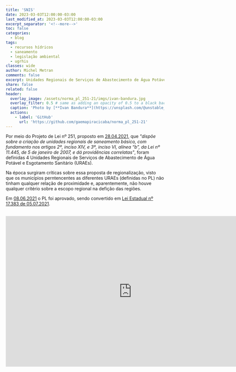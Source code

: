 ```yaml
---
title: 'SNIS'
date: 2023-03-03T12:00:00-03:00
last_modified_at: 2023-03-03T12:00:00-03:00
excerpt_separator: '<!--more-->'
toc: false
categories:
  - blog
tags:
  - recursos hídricos
  - saneamento
  - legislação ambiental
  - ugrhis
classes: wide
author: Michel Metran
comments: false
excerpt: Unidades Regionais de Serviços de Abastecimento de Água Potável e Esgotamento Sanitário
share: false
related: false
header:
  overlay_image: /assets/norma_pl_251-21/imgs/ivan-bandura.jpg
  overlay_filter: 0.5 # same as adding an opacity of 0.5 to a black background
  caption: 'Photo by [**Ivan Bandura**](https://unsplash.com/@unstable_affliction?utm_source=unsplash&utm_medium=referral&utm_content=creditCopyText) on [Unsplash](https://unsplash.com/s/photos/sewage?utm_source=unsplash&utm_medium=referral&utm_content=creditCopyText)'
  actions:
    - label: 'GitHub'
      url: 'https://github.com/gaemapiracicaba/norma_pl_251-21'
---
```


Por meio do Projeto de Lei nº 251, proposto em <u>28.04.2021</u>, que _"dispõe sobre a criação de unidades regionais de saneamento básico, com fundamento nos artigos 2º, inciso XIV, e 3º, inciso VI, alínea “b”, da Lei nº 11.445, de 5 de janeiro de 2007, e dá providências correlatas"_, foram definidas 4 Unidades Regionais de Serviços de Abastecimento de Água Potável e Esgotamento Sanitário (URAEs).

Na época surgiram críticas sobre essa proposta de regionalização, visto que os municípios perntencentes as diferentes URAEs (definidas no PL) não tinham qualquer relação de proximidade e, aparentemente, não houve qualquer critério sobre a escopo regional na defição das regiões.

Em <u>08.06.2021</u> o PL foi aprovado, sendo convertido em [Lei Estadual nº 17.383 de 05.07.2021](https://www.al.sp.gov.br/repositorio/legislacao/lei/2021/lei-17383-05.07.2021.html).

<br>

<iframe title="Report Section" width="800" height="480" src="https://app.powerbi.com/view?r=eyJrIjoiMjYxNTMxMzQtMDY0Ny00NmZhLThiMjctMzQxNjUxYzYxZGFjIiwidCI6IjJkYmQ4NDk5LTUwOGQtNGI3Ni1hMzFkLWNhMzljYjNkOGYxZCJ9" frameborder="0" allowFullScreen="true"></iframe>
